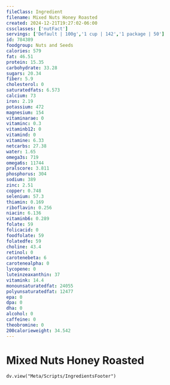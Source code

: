 ```yaml
---
fileClass: Ingredient
filename: Mixed Nuts Honey Roasted
created: 2024-12-21T19:27:02-06:00
cssclasses: ['nutFact']
servings: ['Default | 100g','1 cup | 142','1 package | 50']
id: 784389
foodgroup: Nuts and Seeds
calories: 579
fat: 46.51
protein: 15.35
carbohydrate: 33.28
sugars: 20.34
fiber: 5.9
cholesterol: 0
saturatedfats: 6.573
calcium: 73
iron: 2.19
potassium: 472
magnesium: 154
vitaminarae: 0
vitaminc: 0.3
vitaminb12: 0
vitamind: 0
vitamine: 6.33
netcarbs: 27.38
water: 1.65
omega3s: 719
omega6s: 11744
pralscore: 3.811
phosphorus: 304
sodium: 389
zinc: 2.51
copper: 0.748
selenium: 57.3
thiamin: 0.169
riboflavin: 0.256
niacin: 6.136
vitaminb6: 0.289
folate: 59
folicacid: 0
foodfolate: 59
folatedfe: 59
choline: 43.4
retinol: 0
carotenebeta: 6
carotenealpha: 0
lycopene: 0
luteinzeaxanthin: 37
vitamink: 14.4
monounsaturatedfat: 24055
polyunsaturatedfat: 12477
epa: 0
dpa: 0
dha: 0
alcohol: 0
caffeine: 0
theobromine: 0
200calorieweight: 34.542
---
```


# Mixed Nuts Honey Roasted

```dataviewjs
dv.view("Meta/Scripts/IngredientsFooter")
```